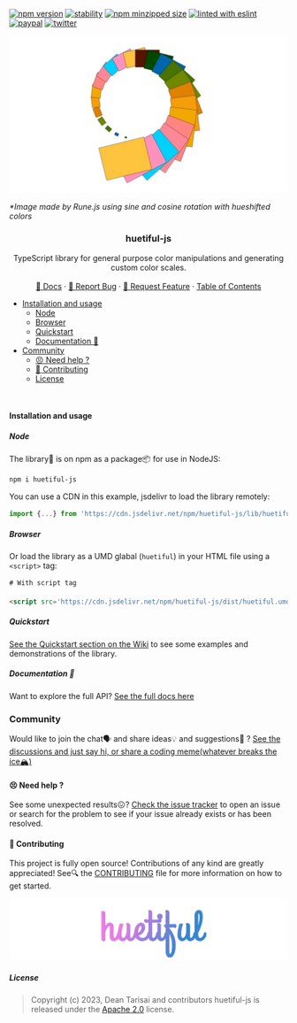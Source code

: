 [![npm version](https://img.shields.io/npm/v/huetiful-js)](https://www.npmjs.com/package/huetiful-js)
[![stability](https://img.shields.io/badge/stability-stable-green.svg)](https://www.npmjs.com/package/huetiful-js)
[![npm minzipped size](https://img.shields.io/bundlephobia/minzip/huetiful-js)](https://bundlephobia.com/package/huetiful-js)
[![linted with eslint](https://img.shields.io/badge/linted_with-ES_Lint-4B32C3.svg?logo=eslint)](https://github.com/eslint/eslint)
[![paypal](https://img.shields.io/badge/donate-paypal-informational?logo=paypal)](https://www.paypal.com/donate/?hosted_button_id=CRFWNCE6EW5X2)
[![twitter](https://img.shields.io/twitter/follow/deantarisai?style=social)](https://twitter.com/deantarisai)


  <p align='center'>
    <img alt="logo" title="sine_cos_rotation" src="./logo.png">
  
  </p>
  <cite>*Image made by Rune.js using sine and cosine rotation with hueshifted colors</cite>
<h3 align='center'>huetiful-js</h3>

<p align='center'>TypeScript library for general purpose color manipulations and generating custom color scales.
<br>
<br>
 <a href="https://prjctimg.github.io/huetiful">📜 Docs</a>
    ·
    <a href="https://github.com/prjctimg/prjctimg/issues/new?template=---bug-report.md">🐞 Report Bug</a>
    ·
    <a href="https://github.com/prjctimg/huetiful/issues/new?template=---feature-request.md">🍩 Request Feature</a>
    ·
    <a href="https://github.com/prjctimg/huetiful/wiki>🧠 Wiki </a>
</p>

### Table of Contents

- [Installation and usage](#installation-and-usage)
  - [Node](#node)
  - [Browser](#browser)
  - [Quickstart](#quickstart)
  - [Documentation 📜](#documentation-)
- [Community](#community)
  - [😣 Need help ?](#-need-help-)
  - [🎁 Contributing](#-contributing)
  - [License](#license)

<br>

#### Installation and usage

##### Node

The library🧾 is on npm as a package📦 for use in NodeJS:

```bash
npm i huetiful-js
```

You can use a CDN in this example, jsdelivr to load the library remotely:

```js
import {...} from 'https://cdn.jsdelivr.net/npm/huetiful-js/lib/huetiful.esm.mjs'

```

##### Browser

Or load the library as a UMD glabal (`huetiful`) in your HTML file using a `<script>` tag:

```html
# With script tag

<script src='https://cdn.jsdelivr.net/npm/huetiful-js/dist/huetiful.umd.js'></script>
```

##### Quickstart

[See the Quickstart section on the Wiki](https://github.com/prjctimg/huetiful/wiki/Quickstart-%F0%9F%8F%81) to see some examples and demonstrations of the library.

##### Documentation 📜

Want to explore the full API? [See the full docs here](https:prjctimg.github.io/huetiful)
<br>

### Community

Would like to join the chat🗣️ and share ideas💡 and suggestions💭 ? [See the discussions and just say hi, or share a coding meme(whatever breaks the ice🏔️)](https://github.com/prjctimg/huetiful/discussions)

#### 😣 Need help ?

See some unexpected results😖? [Check the issue tracker](https://github.com/prjctimg/huetiful/issues) to open an issue or search for the problem to see if your issue already exists or has been resolved.

#### 🎁 Contributing

This project is fully open source! Contributions of any kind are greatly appreciated! See🔍 the [CONTRIBUTING](./CONTRIBUTING.md) file for more information on how to get started.

<img alt="logo" title="huetiful-js" src="./logo_v1.png">

##### License

> Copyright (c) 2023,
> Dean Tarisai and contributors
> huetiful-js is released under the [Apache 2.0](http://www.apache.org/licenses/LICENSE-2.0) license.

